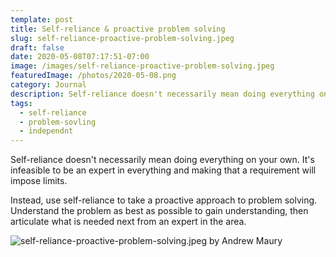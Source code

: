```yaml
---
template: post
title: Self-reliance & proactive problem solving
slug: self-reliance-proactive-problem-solving.jpeg
draft: false
date: 2020-05-08T07:17:51-07:00
image: /images/self-reliance-proactive-problem-solving.jpeg
featuredImage: /photos/2020-05-08.png
category: Journal
description: Self-reliance doesn't necessarily mean doing everything on your own. It's infeasible to be an expert in everything and making that a requirement will imppose limits.
tags:
  - self-reliance
  - problem-sovling
  - independnt
---
```

Self-reliance doesn't necessarily mean doing everything on your own. It's infeasible to be an expert in everything and making that a requirement will impose limits.

Instead, use self-reliance to take a proactive approach to problem solving. Understand the problem as best as possible to gain understanding, then articulate what is needed next from an expert in the area.

![self-reliance-proactive-problem-solving.jpeg by Andrew Maury](/images/self-reliance-proactive-problem-solving.jpeg)
